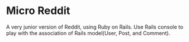# Micro Reddit

A very junior version of Reddit, using Ruby on Rails.
Use Rails console to play with the association of Rails model(User, Post, and Comment).
